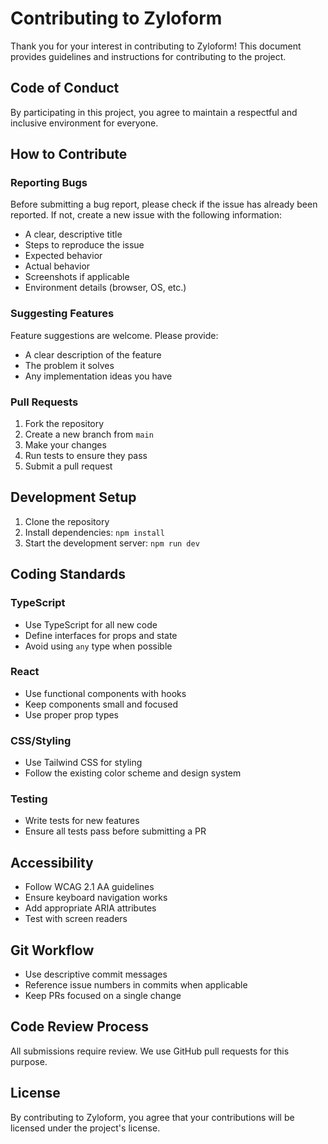 # Contributing to Zyloform

Thank you for your interest in contributing to Zyloform! This document provides guidelines and instructions for contributing to the project.

## Code of Conduct

By participating in this project, you agree to maintain a respectful and inclusive environment for everyone.

## How to Contribute

### Reporting Bugs

Before submitting a bug report, please check if the issue has already been reported. If not, create a new issue with the following information:

- A clear, descriptive title
- Steps to reproduce the issue
- Expected behavior
- Actual behavior
- Screenshots if applicable
- Environment details (browser, OS, etc.)

### Suggesting Features

Feature suggestions are welcome. Please provide:

- A clear description of the feature
- The problem it solves
- Any implementation ideas you have

### Pull Requests

1. Fork the repository
2. Create a new branch from `main`
3. Make your changes
4. Run tests to ensure they pass
5. Submit a pull request

## Development Setup

1. Clone the repository
2. Install dependencies: `npm install`
3. Start the development server: `npm run dev`

## Coding Standards

### TypeScript

- Use TypeScript for all new code
- Define interfaces for props and state
- Avoid using `any` type when possible

### React

- Use functional components with hooks
- Keep components small and focused
- Use proper prop types

### CSS/Styling

- Use Tailwind CSS for styling
- Follow the existing color scheme and design system

### Testing

- Write tests for new features
- Ensure all tests pass before submitting a PR

## Accessibility

- Follow WCAG 2.1 AA guidelines
- Ensure keyboard navigation works
- Add appropriate ARIA attributes
- Test with screen readers

## Git Workflow

- Use descriptive commit messages
- Reference issue numbers in commits when applicable
- Keep PRs focused on a single change

## Code Review Process

All submissions require review. We use GitHub pull requests for this purpose.

## License

By contributing to Zyloform, you agree that your contributions will be licensed under the project's license.